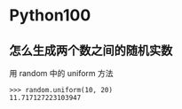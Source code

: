 # Python100


## 怎么生成两个数之间的随机实数

用 random 中的 uniform 方法


```
>>> random.uniform(10, 20)
11.717127223103947
```
